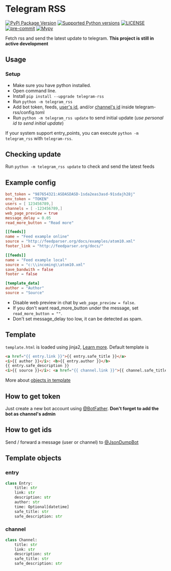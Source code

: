 # Telegram RSS

[![PyPi Package Version](https://img.shields.io/pypi/v/telegram-rss)](https://pypi.org/project/telegram-rss/)
[![Supported Python versions](https://img.shields.io/pypi/pyversions/telegram-rss)](https://pypi.org/project/telegram-rss/)
[![LICENSE](https://img.shields.io/github/license/pentatester/telegram-rss)](https://github.com/pentatester/telegram-rss/blob/master/LICENSE)
[![pre-commit](https://img.shields.io/badge/pre--commit-enabled-brightgreen?logo=pre-commit&logoColor=white)](https://github.com/pre-commit/pre-commit)
[![Mypy](https://img.shields.io/badge/Mypy-enabled-brightgreen)](https://github.com/python/mypy)

Fetch rss and send the latest update to telegram. **This project is still in active development**

## Usage

### Setup

- Make sure you have python installed.
- Open command line.
- Install `pip install --upgrade telegram-rss`
- Run `python -m telegram_rss`
- Add bot token, feeds, [user's id](#how-to-get-ids), and/or [channel's id](#how-to-get-ids) inside telegram-rss/config.toml
- Run `python -m telegram_rss update` to send initial update (*use personal id to send initial update*)

If your system support entry_points, you can execute `python -m telegram_rss` with `telegram-rss`.

## Checking update

Run `python -m telegram_rss update` to check and send the latest feeds

## Example config

```toml
bot_token = "987654321:ASDASDASD-1sda2eas3asd-91sdajh28j"
env_token = "TOKEN"
users = [ 123456789,]
channels = [ -123456789,]
web_page_preview = true
message_delay = 0.05
read_more_button = "Read more"

[[feeds]]
name = "Feed example online"
source = "http://feedparser.org/docs/examples/atom10.xml"
footer_link = "http://feedparser.org/docs/"

[[feeds]]
name = "Feed example local"
source = "c:\\incoming\\atom10.xml"
save_bandwith = false
footer = false

[template_data]
author = "Author"
source = "Source"

```

- Disable web preview in chat by `web_page_preview = false`.
- If you don't want read_more_button under the message, set `read_more_button = ""`.
- Don't set message_delay too low, it can be detected as spam.

## Template

`template.html` is loaded using jinja2, [Learn more](https://jinja.palletsprojects.com/en/2.11.x/ "Jinja2 documentation").
Default template is

```html
<a href="{{ entry.link }}">{{ entry.safe_title }}</a>
<i>{{ author }}</i>: <b>{{ entry.author }}</b>
{{ entry.safe_description }}
<i>{{ source }}</i>: <a href="{{ channel.link }}">{{ channel.safe_title }}</a>
```

More about [objects in template](#template-objects)

## How to get token

Just create a new bot account using [@BotFather](https://t.me/BotFather). **Don't forget to add the bot as channel's admin**

## How to get ids

Send / forward a message (user or channel) to [@JsonDumpBot](https://t.me/JsonDumpBot)

## Template objects

### entry

```python
class Entry:
    title: str
    link: str
    description: str
    author: str
    time: Optional[datetime]
    safe_title: str
    safe_description: str
```

### channel

```python
class Channel:
    title: str
    link: str
    description: str
    safe_title: str
    safe_description: str
```

